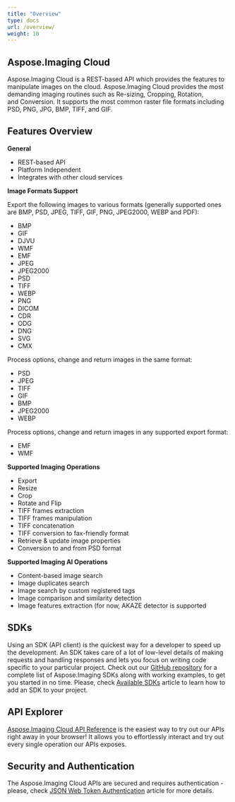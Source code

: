 ```yaml
---
title: "Overview"
type: docs
url: /overview/
weight: 10
---
```


## **Aspose.Imaging Cloud**

Aspose.Imaging Cloud is a REST-based API which provides the features to manipulate images on the cloud. Aspose.Imaging Cloud provides the most demanding imaging routines such as Re-sizing, Cropping, Rotation, and Conversion. It supports the most common raster file formats including PSD, PNG, JPG, BMP, TIFF, and GIF.

## **Features Overview**

**General**

- REST-based API
- Platform Independent
- Integrates with other cloud services

**Image Formats Support** 

Export the following images to various formats (generally supported ones are BMP, PSD, JPEG, TIFF, GIF, PNG, JPEG2000, WEBP and PDF):

- BMP
- GIF
- DJVU
- WMF
- EMF
- JPEG
- JPEG2000
- PSD
- TIFF
- WEBP
- PNG
- DICOM
- CDR
- ODG
- DNG
- SVG
- CMX

Process options, change and return images in the same format:

- PSD
- JPEG
- TIFF
- GIF
- BMP
- JPEG2000
- WEBP

Process options, change and return images in any supported export format:

- EMF
- WMF

**Supported Imaging Operations**

- Export
- Resize
- Crop
- Rotate and Flip
- TIFF frames extraction
- TIFF frames manipulation
- TIFF concatenation
- TIFF conversion to fax-friendly format
- Retrieve & update image properties
- Conversion to and from PSD format

**Supported Imaging AI Operations**

- Content-based image search
- Image duplicates search
- Image search by custom registered tags
- Image comparison and similarity detection
- Image features extraction (for now, AKAZE detector is supported

## **SDKs**

Using an SDK (API client) is the quickest way for a developer to speed up the development. An SDK takes care of a lot of low-level details of making requests and handling responses and lets you focus on writing code specific to your particular project. Check out our [GitHub repository](https://github.com/aspose-imaging-cloud) for a complete list of Aspose.Imaging SDKs along with working examples, to get you started in no time. Please, check [Available SDKs](/available-sdks/) article to learn how to add an SDK to your project.

## **API Explorer**

[Aspose.Imaging Cloud API Reference](https://apireference.aspose.cloud/imaging/) is the easiest way to try out our APIs right away in your browser! It allows you to effortlessly interact and try out every single operation our APIs exposes.

## **Security and Authentication**

The Aspose.Imaging Cloud APIs are secured and requires authentication - please, check [JSON Web Token Authentication](https://docs.aspose.cloud/display/totalcloud/JSON+Web+Token+Authentication) article for more details.
